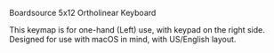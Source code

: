 Boardsource 5x12 Ortholinear Keyboard

This keymap is for one-hand (Left) use, with keypad on the right side.
Designed for use with macOS in mind, with US/English layout.